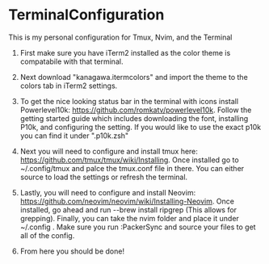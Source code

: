 # TerminalConfiguration
This is my personal configuration for Tmux, Nvim, and the Terminal

1. First make sure you have iTerm2 installed as the color theme is compatabile with that terminal.

2. Next download "kanagawa.itermcolors" and import the theme to the colors tab in iTerm2 settings.

3. To get the nice looking status bar in the terminal with icons install Powerlevel10k: https://github.com/romkatv/powerlevel10k. Follow the getting started guide which includes downloading the font, installing P10k, and configuring the setting. If you would like to use the exact p10k you can find it under ".p10k.zsh"

4. Next you will need to configure and install tmux here: https://github.com/tmux/tmux/wiki/Installing. Once installed go to ~/.config/tmux and palce the tmux.conf file in there. You can either source to load the settings or refresh the terminal.

5. Lastly, you will need to configure and install Neovim: https://github.com/neovim/neovim/wiki/Installing-Neovim. Once installed, go ahead and run --brew install ripgrep (This allows for grepping). Finally, you can take the nvim folder and place it under ~/.config . Make sure you run :PackerSync and source your files to get all of the config.

6. From here you should be done!
